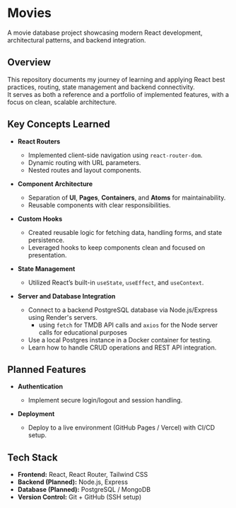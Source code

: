# Movies
A movie database project showcasing modern React development, architectural patterns, and backend integration.



## Overview
This repository documents my journey of learning and applying React best practices, routing, state management and backend connectivity.  
It serves as both a reference and a portfolio of implemented features, with a focus on clean, scalable architecture.



## Key Concepts Learned
- **React Routers**
  - Implemented client-side navigation using `react-router-dom`.
  - Dynamic routing with URL parameters.
  - Nested routes and layout components.

- **Component Architecture**
  - Separation of **UI**, **Pages**, **Containers**, and **Atoms** for maintainability.
  - Reusable components with clear responsibilities.

- **Custom Hooks**
  - Created reusable logic for fetching data, handling forms, and state persistence.
  - Leveraged hooks to keep components clean and focused on presentation.

- **State Management**
  - Utilized React’s built-in `useState`, `useEffect`, and `useContext`.

- **Server and Database Integration**
  - Connect to a backend PostgreSQL database via Node.js/Express using Render's servers.
    - using `fetch` for TMDB API calls and `axios` for the Node server calls for educational purposes
  - Use a local Postgres instance in a Docker container for testing.
  - Learn how to handle CRUD operations and REST API integration.



## Planned Features
- **Authentication**
  - Implement secure login/logout and session handling.

- **Deployment**
  - Deploy to a live environment (GitHub Pages / Vercel) with CI/CD setup.



## Tech Stack
- **Frontend:** React, React Router, Tailwind CSS
- **Backend (Planned):** Node.js, Express
- **Database (Planned):** PostgreSQL / MongoDB
- **Version Control:** Git + GitHub (SSH setup)

